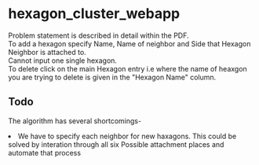 # hexagon_cluster_webapp
Problem statement is described in detail within the PDF.<br>
To add a hexagon specify Name, Name of neighbor and Side that Hexagon Neighbor is attached to. </br>
Cannot input one single hexagon.</br>
To delete click on the main Hexagon entry i.e where the name of heaxgon you are trying to delete is given in the  "Hexagon Name" column.
## Todo
The algorithm has several shortcomings-</br>
<li>We have to specify each neighbor for new haxagons. This could be solved by interation through all six Possible attachment places and automate that process</li>
